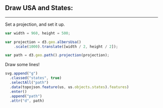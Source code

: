 ## Draw USA and States:

***

Set a projection, and set it up.

```javascript
var width = 960, height = 500;

var projection = d3.geo.albersUsa()
    .scale(1000).translate([width / 2, height / 2]);

var path = d3.geo.path().projection(projection);

```

Draw some lines!

```javascript
svg.append("g")
  .classed("states", true)
  .selectAll("path")
  .data(topojson.feature(us, us.objects.states).features)
  .enter()
  .append("path")
  .attr("d", path)
```
